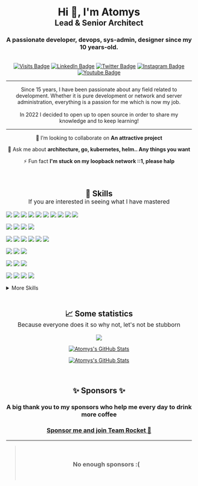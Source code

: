 <h1 align="center">
  <span>Hi 👋, I'm Atomys</span>
  <br/>
  <small style="font-size: 75%; font-weight: normal;"><b>Lead & Senior Architect</b></small>
</h1>

<h3 align="center">A passionate developer, devops, sys-admin, designer since my 10 years-old.</h3>
<p align="center"><br/><a href="https://github.com/42atomys"><img src="https://badges.pufler.dev/visits/42atomys/42atomys?color=7F00FF" alt="Visits Badge"></a>
<a href="https://www.linkedin.com/in/gdalmar/"><img src="https://img.shields.io/badge/LinkedIn-Profile-informational?style=flat&amp;logo=linkedin&amp;logoColor=white&amp;color=0D76A8" alt="LinkedIn Badge"></a>
<a href="https://twitter.com/42_atomys"><img src="https://img.shields.io/badge/Twitter-Profile-informational?style=flat&amp;logo=twitter&amp;logoColor=white&amp;color=1CA2F1" alt="Twitter Badge"></a>
<a href="https://www.instagram.com/42_atomys"><img src="https://img.shields.io/badge/instagram-Profile-informational?style=flat&amp;logo=instagram&amp;logoColor=white&amp;color=E1306C" alt="Instagram Badge"></a>
<a href="https://www.youtube.com/c/42_Atomys"><img src="https://img.shields.io/badge/Twitter-Profile-informational?style=flat&amp;logo=youtube&amp;logoColor=white&amp;color=FF0000" alt="Youtube Badge"></a></p>

----

<p align="center">
Since 15 years, I have been passionate about any field related to development. Whether it is pure development or network and server administration, everything is a passion for me which is now my job. <br/><br/>In 2022 I decided to open up to open source in order to share my knowledge and to keep learning!</p>

----

<p align="center">👯 I’m looking to collaborate on <b>An attractive project</b></p>

<p align="center">💬 Ask me about <b>architecture, go, kubernetes, helm.. Any things you want</b></p>

<p align="center">⚡ Fun fact <b>I'm stuck on my loopback network ::1, please halp</b></p>

<br/>
<h2 align="center">
  <b>💼 Skills</b>
  <br/>
  <small style="font-size: 75%; font-weight: normal;">If you are interested in seeing what I have mastered</small>
</h2>

![](https://img.shields.io/badge/Code-Golang-informational?style=flat&logo=go&logoColor=white&color=7F00FF)
![](https://img.shields.io/badge/Code-Javascript-informational?style=flat&logo=javascript&logoColor=white&color=7F00FF)
![](https://img.shields.io/badge/Code-Typescript-informational?style=flat&logo=typescript&logoColor=white&color=7F00FF)
![](https://img.shields.io/badge/Code-GraphQl-informational?style=flat&logo=GraphQl&logoColor=white&color=7F00FF)
![](https://img.shields.io/badge/Code-Java-informational?style=flat&logo=Java&logoColor=white&color=7F00FF)
![](https://img.shields.io/badge/Code-C-informational?style=flat&logo=c&logoColor=white&color=7F00FF)
![](https://img.shields.io/badge/Code-Python-informational?style=flat&logo=python&logoColor=white&color=7F00FF)
![](https://img.shields.io/badge/Code-Ruby-informational?style=flat&logo=ruby&logoColor=white&color=7F00FF)
![](https://img.shields.io/badge/Code-HTML5-informational?style=flat&logo=html5&logoColor=white&color=7F00FF)
![](https://img.shields.io/badge/Code-Markdown-informational?style=flat&logo=Markdown&logoColor=white&color=7F00FF)

![](https://img.shields.io/badge/Framework-NextJs-informational?style=flat&logo=nextdotjs&logoColor=white&color=7F00FF)
![](https://img.shields.io/badge/Framework-React-informational?style=flat&logo=react&logoColor=white&color=7F00FF)
![](https://img.shields.io/badge/Framework-Rails-informational?style=flat&logo=Rails&logoColor=white&color=7F00FF)
![](https://img.shields.io/badge/Framework-Django-informational?style=flat&logo=Django&logoColor=white&color=7F00FF)

![](https://img.shields.io/badge/Database-PostgreSQL-informational?style=flat&logo=postgresql&logoColor=white&color=7F00FF)
![](https://img.shields.io/badge/Database-Redis-informational?style=flat&logo=redis&logoColor=white&color=7F00FF)
![](https://img.shields.io/badge/Database-MongoDB-informational?style=flat&logo=MongoDB&logoColor=white&color=7F00FF)
![](https://img.shields.io/badge/Database-sqlite3-informational?style=flat&logo=sqlite&logoColor=white&color=7F00FF)
![](https://img.shields.io/badge/Database-MySQL-informational?style=flat&logo=MySQL&logoColor=white&color=7F00FF)
![](https://img.shields.io/badge/Database-ElasticSearch-informational?style=flat&logo=elasticsearch&logoColor=white&color=7F00FF)

![](https://img.shields.io/badge/OS-Debian-informational?style=flat&logo=Debian&logoColor=white&color=7F00FF)
![](https://img.shields.io/badge/OS-Ubuntu-informational?style=flat&logo=Ubuntu&logoColor=white&color=7F00FF)
![](https://img.shields.io/badge/OS-Alpine-informational?style=flat&logo=alpinelinux&logoColor=white&color=7F00FF)

![](https://img.shields.io/badge/Cloud-aws-informational?style=flat&logo=amazonaws&logoColor=white&color=7F00FF)
![](https://img.shields.io/badge/Cloud-GCP-informational?style=flat&logo=googlecloud&logoColor=white&color=7F00FF)
![](https://img.shields.io/badge/Cloud-Azure-informational?style=flat&logo=microsoftazure&logoColor=white&color=7F00FF)

![](https://img.shields.io/badge/Tools-Kubernetes-informational?style=flat&logo=kubernetes&logoColor=white&color=7F00FF)
![](https://img.shields.io/badge/Tools-Helm-informational?style=flat&logo=helm&logoColor=white&color=7F00FF)
![](https://img.shields.io/badge/Tools-Docker-informational?style=flat&logo=docker&logoColor=white&color=7F00FF)
![](https://img.shields.io/badge/Tools-NGINX-informational?style=flat&logo=nginx&logoColor=white&color=7F00FF)

<details>
<summary>More Skills</summary>

![](https://img.shields.io/badge/CI-Actions-informational?style=flat&logo=github-actions&logoColor=white&color=7F00FF)
![](https://img.shields.io/badge/CI-GitlabCI-informational?style=flat&logo=gitlab&logoColor=white&color=7F00FF)

![](https://img.shields.io/badge/Git-GitHub-informational?style=flat&logo=GitHub&logoColor=white&color=7F00FF)
![](https://img.shields.io/badge/Git-GitLab-informational?style=flat&logo=GitLab&logoColor=white&color=7F00FF)

![](https://img.shields.io/badge/Tools-GIT-informational?style=flat&logo=git&logoColor=white&color=7F00FF)
![](https://img.shields.io/badge/Tools-Apollo-informational?style=flat&logo=apollographql&logoColor=white&color=7F00FF)
![](https://img.shields.io/badge/Tools-Postman-informational?style=flat&logo=Postman&logoColor=white&color=7F00FF)
![](https://img.shields.io/badge/Tools-Swagger-informational?style=flat&logo=swagger&logoColor=white&color=7F00FF)
![](https://img.shields.io/badge/Tools-VSCode-informational?style=flat&logo=visualstudiocode&logoColor=white&color=7F00FF)
![](https://img.shields.io/badge/Tools-LetsEncrypt-informational?style=flat&logo=LetsEncrypt&logoColor=white&color=7F00FF)
![](https://img.shields.io/badge/Tools-Kibana-informational?style=flat&logo=Kibana&logoColor=white&color=7F00FF)
![](https://img.shields.io/badge/Tools-Ansible-informational?style=flat&logo=Ansible&logoColor=white&color=7F00FF)
![](https://img.shields.io/badge/Tools-Grafana-informational?style=flat&logo=Grafana&logoColor=white&color=7F00FF)
![](https://img.shields.io/badge/Tools-Sentry-informational?style=flat&logo=Sentry&logoColor=white&color=7F00FF)
![](https://img.shields.io/badge/Tools-Logstash-informational?style=flat&logo=Logstash&logoColor=white&color=7F00FF)
![](https://img.shields.io/badge/Tools-Traefik-informational?style=flat&logo=traefikmesh&logoColor=white&color=7F00FF)
![](https://img.shields.io/badge/Tools-Slack-informational?style=flat&logo=Slack&logoColor=white&color=7F00FF)
![](https://img.shields.io/badge/Tools-Discord-informational?style=flat&logo=Discord&logoColor=white&color=7F00FF)
![](https://img.shields.io/badge/Tools-Confluence-informational?style=flat&logo=Confluence&logoColor=white&color=7F00FF)
![](https://img.shields.io/badge/Tools-AffinityDesigner-informational?style=flat&logo=affinitydesigner&logoColor=white&color=7F00FF)
![](https://img.shields.io/badge/Tools-Photoshop-informational?style=flat&logo=Adobe-Photoshop&logoColor=white&color=7F00FF)
![](https://img.shields.io/badge/Tools-Illustrator-informational?style=flat&logo=Adobe-Illustrator&logoColor=white&color=7F00FF)
![](https://img.shields.io/badge/Tools-AdobeXD-informational?style=flat&logo=Adobe-XD&logoColor=white&color=7F00FF)

![](https://img.shields.io/badge/Style-Tailwind-informational?style=flat&logo=Tailwind-CSS&logoColor=white&color=7F00FF)
![](https://img.shields.io/badge/Style-CSS-informational?style=flat&logo=css3&logoColor=white&color=7F00FF)
![](https://img.shields.io/badge/Style-Sass-informational?style=flat&logo=Sass&logoColor=white&color=7F00FF)
</details>

<br/>
<h2 align="center">
  <b>📈 Some statistics</b>
  <br/>
  <small style="font-size: 75%; font-weight: normal;">Because everyone does it so why not, let's not be stubborn</small>
</h2>

<p align="center">
  <a href="https://github.com/42atomys">
    <img style="margin-left:0.5rem; margin-right:0.5rem" src="https://github-readme-stats.vercel.app/api?username=42atomys&show_icons=true&theme=shades-of-purple&hide_border=true" />
  </a>
</p>
<p align="center">
  <a href="https://github.com/42atomys">
    <img style="margin-left:0.5rem; margin-right:0.5rem" src="https://github-readme-streak-stats.herokuapp.com?user=42atomys&theme=shades-of-purple&hide_border=true&date_format=j%20M%5B%20Y%5D" alt="Atomys's GitHub Stats" />
  </a>
</p>
<p align="center">
  <a href="https://github.com/42atomys">
    <img style="margin-left:0.5rem; margin-right:0.5rem" src="https://github-readme-stats.vercel.app/api/top-langs?username=42atomys&show_icons=true&layout=compact&theme=shades-of-purple&hide_border=true" alt="Atomys's GitHub Stats" />
  </a>
</p>

<br/>
<h2 align="center"><b>✨ Sponsors ✨</b></h1>
<h3 align="center">A big thank you to my sponsors who help me every day to drink more coffee</h1>
<h3 align="center"><b><a href="https://github.com/sponsors/42Atomys">Sponsor me and join Team Rocket 🚀</a></b></h3>

----
<blockquote align="center">
<br/>

###  No enough sponsors :(

<br/>
</blockquote>
